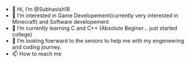 - 👋 Hi, I’m @Subhasish18
- 👀 I’m interested in Game Developement(currently very interested in Minecraft) and Software developement
- 🌱 I’m currently learning C and C++ (Absolute Beginer... just started college)
- 💞️ I’m looking foerward to the seniors to help me with my engeneering and coding journey.
- 📫 How to reach me 

<!---
Subhasish18/Subhasish18 is a ✨ special ✨ repository because its `README.md` (this file) appears on your GitHub profile.
You can click the Preview link to take a look at your changes.
--->
